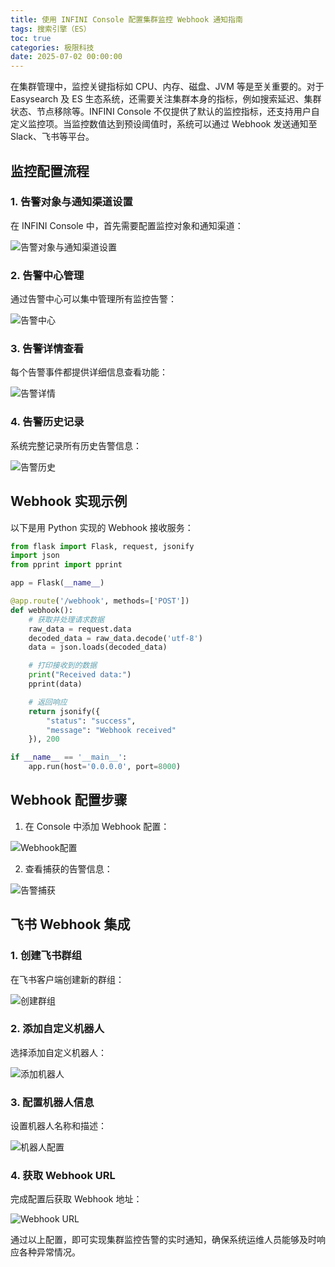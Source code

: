 ```yaml
---
title: 使用 INFINI Console 配置集群监控 Webhook 通知指南
tags: 搜索引擎（ES）
toc: true
categories: 极限科技
date: 2025-07-02 00:00:00
---
```


在集群管理中，监控关键指标如 CPU、内存、磁盘、JVM 等是至关重要的。对于 Easysearch 及 ES 生态系统，还需要关注集群本身的指标，例如搜索延迟、集群状态、节点移除等。INFINI Console 不仅提供了默认的监控指标，还支持用户自定义监控项。当监控数值达到预设阈值时，系统可以通过 Webhook 发送通知至 Slack、飞书等平台。

## 监控配置流程

### 1. 告警对象与通知渠道设置

在 INFINI Console 中，首先需要配置监控对象和通知渠道：

![告警对象与通知渠道设置](https://i-blog.csdnimg.cn/img_convert/538575c336afcb2dc23ccf58f640e79b.png)

### 2. 告警中心管理

通过告警中心可以集中管理所有监控告警：

![告警中心](https://i-blog.csdnimg.cn/img_convert/5567b0c6d58cea73cd5c65f6762f8719.png)

### 3. 告警详情查看

每个告警事件都提供详细信息查看功能：

![告警详情](https://i-blog.csdnimg.cn/img_convert/261d152fe8bdabd58d7a0612214381b3.png)

### 4. 告警历史记录

系统完整记录所有历史告警信息：

![告警历史](https://i-blog.csdnimg.cn/img_convert/96c0420bdb598598ffefb67de36b5fd5.png)

## Webhook 实现示例

以下是用 Python 实现的 Webhook 接收服务：

```python
from flask import Flask, request, jsonify
import json
from pprint import pprint

app = Flask(__name__)

@app.route('/webhook', methods=['POST'])
def webhook():
    # 获取并处理请求数据
    raw_data = request.data
    decoded_data = raw_data.decode('utf-8')
    data = json.loads(decoded_data)

    # 打印接收到的数据
    print("Received data:")
    pprint(data)

    # 返回响应
    return jsonify({
        "status": "success",
        "message": "Webhook received"
    }), 200

if __name__ == '__main__':
    app.run(host='0.0.0.0', port=8000)
```

## Webhook 配置步骤

1. 在 Console 中添加 Webhook 配置：

![Webhook配置](https://i-blog.csdnimg.cn/img_convert/d958ec2c9b1d388d118133b343f10cf4.png)

2. 查看捕获的告警信息：

![告警捕获](https://i-blog.csdnimg.cn/img_convert/a3b8fb1254294fdd8ffa43b68a7bb96c.png)

## 飞书 Webhook 集成

### 1. 创建飞书群组

在飞书客户端创建新的群组：

![创建群组](https://i-blog.csdnimg.cn/img_convert/5b1d540e964f56fc6e21d1d792fcbdb9.png)

### 2. 添加自定义机器人

选择添加自定义机器人：

![添加机器人](https://i-blog.csdnimg.cn/img_convert/e4ec3a7ad1a2954b79bc91269ef3638e.png)

### 3. 配置机器人信息

设置机器人名称和描述：

![机器人配置](https://i-blog.csdnimg.cn/img_convert/8368a27cc85bbfd67b03281b6066532b.png)

### 4. 获取 Webhook URL

完成配置后获取 Webhook 地址：

![Webhook URL](https://i-blog.csdnimg.cn/img_convert/5616ce87b3732646bd71d51c3a5554d7.png)

通过以上配置，即可实现集群监控告警的实时通知，确保系统运维人员能够及时响应各种异常情况。
